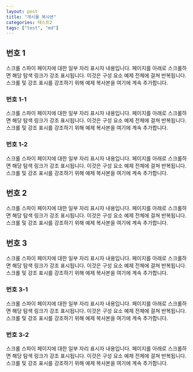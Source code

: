```yaml
---
layout: post
title: "게시물 복사본"
categories: 테스트2
tags: ["test", "md"]
---
```


## 번호 1
스크롤 스파이 페이지에 대한 일부 자리 표시자 내용입니다. 페이지를 아래로 스크롤하면 해당 탐색 링크가 강조 표시됩니다. 이것은 구성 요소 예제 전체에 걸쳐 반복됩니다. 스크롤 및 강조 표시를 강조하기 위해 예제 복사본을 여기에 계속 추가합니다.

### 번호 1-1
스크롤 스파이 페이지에 대한 일부 자리 표시자 내용입니다. 페이지를 아래로 스크롤하면 해당 탐색 링크가 강조 표시됩니다. 이것은 구성 요소 예제 전체에 걸쳐 반복됩니다. 스크롤 및 강조 표시를 강조하기 위해 예제 복사본을 여기에 계속 추가합니다.

### 번호 1-2
스크롤 스파이 페이지에 대한 일부 자리 표시자 내용입니다. 페이지를 아래로 스크롤하면 해당 탐색 링크가 강조 표시됩니다. 이것은 구성 요소 예제 전체에 걸쳐 반복됩니다. 스크롤 및 강조 표시를 강조하기 위해 예제 복사본을 여기에 계속 추가합니다.

## 번호 2
스크롤 스파이 페이지에 대한 일부 자리 표시자 내용입니다. 페이지를 아래로 스크롤하면 해당 탐색 링크가 강조 표시됩니다. 이것은 구성 요소 예제 전체에 걸쳐 반복됩니다. 스크롤 및 강조 표시를 강조하기 위해 예제 복사본을 여기에 계속 추가합니다.

## 번호 3
스크롤 스파이 페이지에 대한 일부 자리 표시자 내용입니다. 페이지를 아래로 스크롤하면 해당 탐색 링크가 강조 표시됩니다. 이것은 구성 요소 예제 전체에 걸쳐 반복됩니다. 스크롤 및 강조 표시를 강조하기 위해 예제 복사본을 여기에 계속 추가합니다.

### 번호 3-1
스크롤 스파이 페이지에 대한 일부 자리 표시자 내용입니다. 페이지를 아래로 스크롤하면 해당 탐색 링크가 강조 표시됩니다. 이것은 구성 요소 예제 전체에 걸쳐 반복됩니다. 스크롤 및 강조 표시를 강조하기 위해 예제 복사본을 여기에 계속 추가합니다.

### 번호 3-2
스크롤 스파이 페이지에 대한 일부 자리 표시자 내용입니다. 페이지를 아래로 스크롤하면 해당 탐색 링크가 강조 표시됩니다. 이것은 구성 요소 예제 전체에 걸쳐 반복됩니다. 스크롤 및 강조 표시를 강조하기 위해 예제 복사본을 여기에 계속 추가합니다.